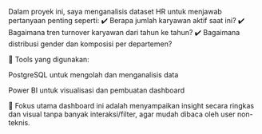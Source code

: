 Dalam proyek ini, saya menganalisis dataset HR untuk menjawab pertanyaan penting seperti:
✔️ Berapa jumlah karyawan aktif saat ini?
✔️ Bagaimana tren turnover karyawan dari tahun ke tahun?
✔️ Bagaimana distribusi gender dan komposisi per departemen?

🔧 Tools yang digunakan:

PostgreSQL untuk mengolah dan menganalisis data

Power BI untuk visualisasi dan pembuatan dashboard

🎯 Fokus utama dashboard ini adalah menyampaikan insight secara ringkas dan visual tanpa banyak interaksi/filter, agar mudah dibaca oleh user non-teknis.
